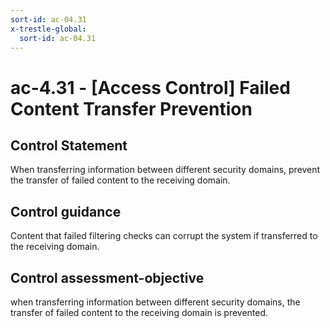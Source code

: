 ```yaml
---
sort-id: ac-04.31
x-trestle-global:
  sort-id: ac-04.31
---
```


# ac-4.31 - \[Access Control\] Failed Content Transfer Prevention

## Control Statement

When transferring information between different security domains, prevent the transfer of failed content to the receiving domain.

## Control guidance

Content that failed filtering checks can corrupt the system if transferred to the receiving domain.

## Control assessment-objective

when transferring information between different security domains, the transfer of failed content to the receiving domain is prevented.
